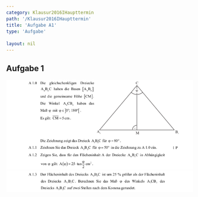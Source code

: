 ```yaml
---
category: Klausur2016IHaupttermin
path: '/Klausur2016IHaupttermin'
title: 'Aufgabe A1'
type: 'Aufgabe'

layout: nil
---
```


## Aufgabe 1

<img src="./Aufgabenstellungen/2016_mi_ht/2016_mi_ht_a1_1.png">
<img src="./Aufgabenstellungen/2016_mi_ht/2016_mi_ht_a1_2.png">
